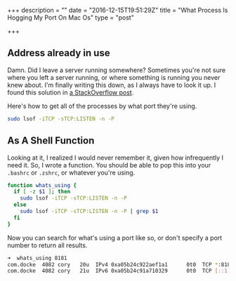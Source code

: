 +++
description = ""
date = "2016-12-15T19:51:29Z"
title = "What Process Is Hogging My Port On Mac Os"
type = "post"

+++

## Address already in use

Damn. Did I leave a server running somewhere? Sometimes you're not sure where you left a server running, or where something is running you never knew about. I'm finally writing this down, as I always have to look it up. I found this solution in [a StackOverflow post](http://stackoverflow.com/a/30029855/250934).

Here's how to get all of the processes by what port they're using.

```bash
sudo lsof -iTCP -sTCP:LISTEN -n -P
```

## As A Shell Function
Looking at it, I realized I would never remember it, given how infrequently I need it. So, I wrote a function. You should be able to pop this into your `.bashrc` or `.zshrc`, or whatever you're using.


```bash
function whats_using {
  if [ -z $1 ]; then
    sudo lsof -iTCP -sTCP:LISTEN -n -P
  else
    sudo lsof -iTCP -sTCP:LISTEN -n -P | grep $1
  fi
}
```


Now you can search for what's using a port like so, or don't specify a port number to return all results.

```bash
➜  whats_using 8181
com.docke  4082 cory   20u  IPv4 0xa05b24c922aef1a1      0t0  TCP *:8181 (LISTEN)
com.docke  4082 cory   21u  IPv6 0xa05b24c91a710329      0t0  TCP [::1]:8181 (LISTEN)
```
